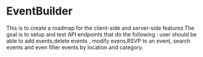 # EventBuilder
This is to create a roadmap for the client-side and server-side features.The goal is to setup and test API endpoints that do the following : user should be able to add events,delete events , modify evens,RSVP to an event, search events and even filter events by location and category.
